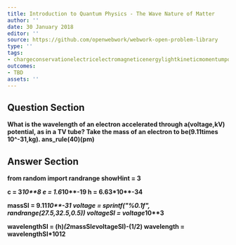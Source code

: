 ```yaml
---
title: Introduction to Quantum Physics - The Wave Nature of Matter
author: ''
date: 30 January 2018
editor: ''
source: https://github.com/openwebwork/webwork-open-problem-library
type: ''
tags:
- chargeconservationelectricelectromagneticenergylightkineticmomentumpotentialquantumradiationvelocitywavelength
outcomes:
- TBD
assets: ''
---
```


## Question Section 

<b>
What is the wavelength of an electron accelerated through a(voltage,kV) potential, as in a TV tube? Take the mass of an electron to be(9.11times 10^-31,kg).
ans_rule(40)(pm)


## Answer Section

from random import randrange
showHint = 3

c = 3*10**8
e = 1.6*10**-19
h = 6.63*10**-34

massSI = 9.11*10**-31
voltage = sprintf("%0.1f", randrange(27.5,32.5,0.5))
voltageSI = voltage*10**3

wavelengthSI = (h)*(2*massSI*e*voltageSI)**-(1/2)
wavelength = wavelengthSI*10**12
